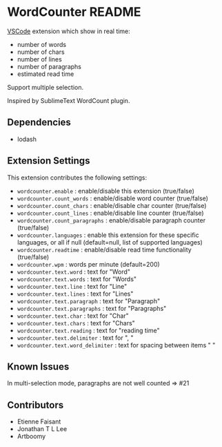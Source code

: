 # WordCounter README

[VSCode](https://code.visualstudio.com/) extension which show in real time:

* number of words
* number of chars
* number of lines
* number of paragraphs
* estimated read time

Support multiple selection.

Inspired by SublimeText WordCount plugin.

## Dependencies

* lodash

## Extension Settings

This extension contributes the following settings:

* `wordcounter.enable` : enable/disable this extension (true/false)
* `wordcounter.count_words` : enable/disable word counter (true/false)
* `wordcounter.count_chars` : enable/disable char counter (true/false)
* `wordcounter.count_lines` : enable/disable line counter (true/false)
* `wordcounter.count_paragraphs` : enable/disable paragraph counter (true/false)
* `wordcounter.languages` : enable this extension for these specific languages, or all if null (default=null, list of supported languages)
* `wordcounter.readtime` : enable/disable read time functionality (true/false)
* `wordcounter.wpm` : words per minute (default=200)
* `wordcounter.text.word` : text for "Word"
* `wordcounter.text.words` : text for "Words"
* `wordcounter.text.line` : text for "Line"
* `wordcounter.text.lines` : text for "Lines"
* `wordcounter.text.paragraph` : text for "Paragraph"
* `wordcounter.text.paragraphs` : text for "Paragraphs"
* `wordcounter.text.char` : text for "Char"
* `wordcounter.text.chars` : text for "Chars"
* `wordcounter.text.reading` : text for "reading time"
* `wordcounter.text.delimiter` : text for ", "
* `wordcounter.text.word_delimiter` : text for spacing between items " "

## Known Issues

In multi-selection mode, paragraphs are not well counted => #21

## Contributors

* Etienne Faisant
* Jonathan T L Lee
* Artboomy

